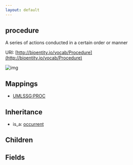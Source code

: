 ```yaml
---
layout: default
---
```


## procedure


A series of actions conducted in a certain order or manner

URI: [http://bioentity.io/vocab/Procedure](http://bioentity.io/vocab/Procedure)


![img](http://yuml.me/diagram/nofunky/class/[occurrent]^-[procedure])
## Mappings

 * [UMLSSG:PROC](http://purl.obolibrary.org/obo/UMLSSG_PROC)

## Inheritance

 *  is_a: [occurrent](Occurrent.html)

## Children



## Fields

